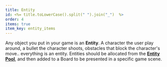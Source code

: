 ```yaml
---
title: Entity
id: <%= title.toLowerCase().split(" ").join("_")  %>
order: 4
items: true
item_key: entity_items
---
```


Any object you put in your game is an **Entity**. A character the user play around, a bullet the character shoots, obstacles that block the character's move.. everything is an entity. Entities should be allocated from the [**Entity Pool**](#entity_pool), and then added to a Board to be presented in a specific game scene.
